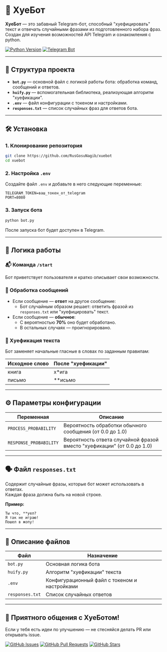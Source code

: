 # 🤖 ХуеБот

**ХуеБот** — это забавный Telegram-бот, способный "хуефицировать" текст и отвечать случайными фразами из подготовленного набора фраз.  
Создан для изучения возможностей API Telegram и ознакомления с python.

[![Python Version](https://img.shields.io/badge/python-3.8%2B-blue)](https://www.python.org/downloads/)
[![Telegram Bot](https://img.shields.io/badge/bot-Telegram-blue)](https://core.telegram.org/bots)

---

## 📁 Структура проекта

- **`bot.py`** — основной файл с логикой работы бота: обработка команд, сообщений и ответов.
- **`huify.py`** — вспомогательная библиотека, реализующая алгоритм "хуефикации".
- **`.env`** — файл конфигурации с токеном и настройками.
- **`responses.txt`** — список случайных фраз для ответов бота.

---

## 🛠 Установка

### 1. Клонирование репозитория

```bash
git clone https://github.com/RusGosuNagib/xuebot
cd xuebot
```

### 2. Настройка `.env`

Создайте файл `.env` и добавьте в него следующие переменные:

```env
TELEGRAM_TOKEN=ваш_токен_от_telegram
PORT=8080
```

### 3. Запуск бота

```bash
python bot.py
```

После запуска бот будет доступен в Telegram.

---

## 🧠 Логика работы

### 📬 Команда `/start`

Бот приветствует пользователя и кратко описывает свои возможности.

### 📨 Обработка сообщений

- Если сообщение — **ответ** на другое сообщение:
  - Бот случайным образом решает: ответить фразой из `responses.txt` или "хуефицировать" текст.
- Если сообщение — **обычное**:
  - С вероятностью **70%** оно будет обработано.
  - В остальных случаях — проигнорировано.

### 🔁 Хуефикация текста

Бот заменяет начальные гласные в словах по заданным правилам:

| Исходное слово | После "хуефикации" |
|----------------|--------------------|
| книга          | х\*ига             |
| письмо         | \*\*исьмо          |

---

## ⚙️ Параметры конфигурации

| Переменная           | Описание                                                                 |
|----------------------|--------------------------------------------------------------------------|
| `PROCESS_PROBABILITY`| Вероятность обработки обычного сообщения (от 0.0 до 1.0)                 |
| `RESPONSE_PROBABILITY`| Вероятность ответа случайной фразой вместо "хуефикации" (от 0.0 до 1.0) |

---

## 🗣 Файл `responses.txt`

Содержит случайные фразы, которые бот может использовать в ответах.  
Каждая фраза должна быть на новой строке.

**Пример:**

```
Ты что, **уел?
Я так не играю!
Пошел в жопу!
```

---

## 📂 Описание файлов

| Файл             | Назначение                                      |
|------------------|-------------------------------------------------|
| `bot.py`         | Основная логика бота                            |
| `huify.py`       | Алгоритм "хуефикации" текста                    |
| `.env`           | Конфигурационный файл с токеном и настройками   |
| `responses.txt`  | Список случайных ответов                        |

---

## 🎉 Приятного общения с ХуеБотом!

Если у тебя есть идеи по улучшению — не стесняйся делать PR или открывать issue.

[![GitHub Issues](https://img.shields.io/github/issues/RusGosuNagib/xuebot)](https://github.com/RusGosuNagib/xuebot/issues)
[![GitHub Pull Requests](https://img.shields.io/github/issues-pr/RusGosuNagib/xuebot)](https://github.com/RusGosuNagib/xuebot/pulls)
[![GitHub Stars](https://img.shields.io/github/stars/RusGosuNagib/xuebot?style=social)](https://github.com/RusGosuNagib/xuebot/stargazers)
